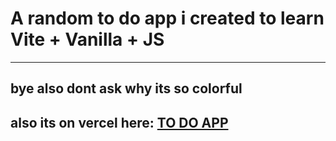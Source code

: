 # A random to do app i created to learn Vite + Vanilla + JS
---
bye also dont ask why its so colorful
---
also its on vercel here:
[TO DO APP](https://to-to-app-five.vercel.app)
---

